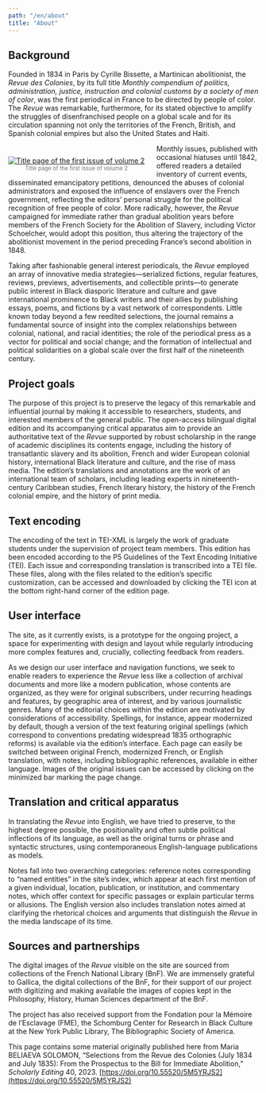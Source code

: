 ```yaml
---
path: "/en/about"
title: "About"
---
```


## Background

Founded in 1834 in Paris by Cyrille Bissette, a Martinican abolitionist, the _Revue des Colonies_, by its full title _Monthly compendium of politics, administration, justice, instruction and colonial customs by a society of men of color_, was the first periodical in France to be directed by people of color. The _Revue_ was remarkable, furthermore, for its stated objective to amplify the struggles of disenfranchised people on a global scale and for its circulation spanning not only the territories of the French, British, and Spanish colonial empires but also the United States and Haiti.

<div style="
    float: left;
    margin: 1.5rem 1.5rem 0 0;
    color: rgb(116, 116, 116);
  ">
  <a href='https://gallica.bnf.fr/ark:/12148/bd6t54043487/f13.item.zoom' target='_blank'>
    <img src="https://gallica.bnf.fr/iiif/ark:/12148/bd6t54043487/f13/91.24573216995434,313.2549317147191,2180.9635811836124,3221.2063732928677/369,545/0/native.jpg" alt="Title page of the first issue of volume 2" />
  </a>
  <div style="font-size: 80%; text-align: center">Title page of the first issue of volume 2</div>
</div>


Monthly issues, published with occasional hiatuses until 1842, offered readers a detailed inventory of current events, disseminated emancipatory petitions, denounced the abuses of colonial administrators and exposed the influence of enslavers over the French government, reflecting the editors’ personal struggle for the political recognition of free people of color. More radically, however, the _Revue_ campaigned for immediate rather than gradual abolition years before members of the French Society for the Abolition of Slavery, including Victor Schoelcher, would adopt this position, thus altering the trajectory of the abolitionist movement in the period preceding France’s second abolition in 1848.

Taking after fashionable general interest periodicals, the _Revue_ employed an array of innovative media strategies—serialized fictions, regular features, reviews, previews, advertisements, and collectible prints—to generate public interest in Black diasporic literature and culture and gave international prominence to Black writers and their allies by publishing essays, poems, and fictions by a vast network of correspondents. Little known today beyond a few reedited selections, the journal remains a fundamental source of insight into the complex relationships between colonial, national, and racial identities; the role of the periodical press as a vector for political and social change; and the formation of intellectual and political solidarities on a global scale over the first half of the nineteenth century.

<h2 style="clear: both">Project goals</h2>

The purpose of this project is to preserve the legacy of this remarkable and influential journal by making it accessible to researchers, students, and interested members of the general public. The open-access bilingual digital edition and its accompanying critical apparatus aim to provide an authoritative text of the _Revue_ supported by robust scholarship in the range of academic disciplines its contents engage, including the history of transatlantic slavery and its abolition, French and wider European colonial history, international Black literature and culture, and the rise of mass media. The edition’s translations and annotations are the work of an international team of scholars, including leading experts in nineteenth-century Caribbean studies, French literary history, the history of the French colonial empire, and the history of print media. 

## Text encoding

The encoding of the text in TEI-XML is largely the work of graduate students under the supervision of project team members. This edition has been encoded according to the P5 Guidelines of the Text Encoding Initiative (TEI). Each issue and corresponding translation is transcribed into a TEI file. These files, along with the files related to the edition’s specific customization, can be accessed and downloaded by clicking the TEI icon at the bottom right-hand corner of the edition page. 

## User interface

The site, as it currently exists, is a prototype for the ongoing project, a space for experimenting with design and layout while regularly introducing more complex features and, crucially, collecting feedback from readers.

As we design our user interface and navigation functions, we seek to enable readers to experience the _Revue_ less like a collection of archival documents and more like a modern publication, whose contents are organized, as they were for original subscribers, under recurring headings and features, by geographic area of interest, and by various journalistic genres. Many of the editorial choices within the edition are motivated by considerations of accessibility. Spellings, for instance, appear modernized by default, though a version of the text featuring original spellings (which correspond to conventions predating widespread 1835 orthographic reforms) is available via the edition’s interface. Each page can easily be switched between original French, modernized French, or English translation, with notes, including bibliographic references, available in either language. Images of the original issues can be accessed by clicking on the minimized bar marking the page change. 

## Translation and critical apparatus

In translating the _Revue_ into English, we have tried to preserve, to the highest degree possible, the positionality and often subtle political inflections of its language, as well as the original turns or phrase and syntactic structures, using contemporaneous English-language publications as models.

Notes fall into two overarching categories: reference notes corresponding to “named entities” in the site’s index, which appear at each first mention of a given individual, location, publication, or institution, and commentary notes, which offer context for specific passages or explain particular terms or allusions. The English version also includes translation notes aimed at clarifying the rhetorical choices and arguments that distinguish the _Revue_ in the media landscape of its time. 

## Sources and partnerships

The digital images of the _Revue_ visible on the site are sourced from collections of the French National Library (BnF). We are immensely grateful to Gallica, the digital collections of the BnF, for their support of our project with digitizing and making available the images of copies kept in the Philosophy, History, Human Sciences department of the BnF. 

The project has also received support from the Fondation pour la Mémoire de l’Esclavage  (FME), the Schomburg Center for Research in Black Culture at the New York Public Library, The Bibliographic Society of America.

This page contains some material originally published here from Maria BELIAEVA SOLOMON, “Selections from the Revue des Colonies (July 1834 and July 1835): From the Prospectus to the Bill for Immediate Abolition,” _Scholarly Editing_ 40, 2023.
[https://doi.org/10.55520/5M5YRJS2](https://doi.org/10.55520/5M5YRJS2) 